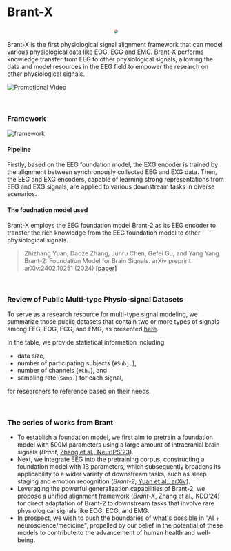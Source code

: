 # Brant-X
<p align="center">
  <img src="./img/logo.png" alt="framework" style="zoom:4%;" />
</p>
Brant-X is the first physiological signal alignment framework that can model various physiological data like EOG, ECG and EMG. Brant-X performs knowledge transfer from EEG to other physiological signals, allowing the data and model resources in the EEG field to empower the research on other physiological signals. 

![Promotional Video](https://www.youtube.com/watch?v=-CdWjLw-gZA&list=PLn0nrSd4xjja0X85oQRfVQarMKL-pocwR)

<br />

### Framework

![framework](./img/framework.png)

#### Pipeline

Firstly, based on the EEG foundation model, the EXG encoder is trained by the alignment between synchronously collected EEG and EXG data. 
Then, the EEG and EXG encoders, capable of learning strong representations from EEG and EXG signals, are applied to various downstream tasks in diverse scenarios.

#### The foudnation model used

Brant-X employs the EEG foundation model Brant-2 as its EEG encoder to transfer the rich knowledge from the EEG foundation model to other physiological signals. 

> Zhizhang Yuan, Daoze Zhang, Junru Chen, Gefei Gu, and Yang Yang. Brant-2: Foundation Model for Brain Signals. arXiv preprint arXiv:2402.10251 (2024) [\[paper\]](https://arxiv.org/abs/2402.10251) 

<br />


### Review of Public Multi-type Physio-signal Datasets

To serve as a research resource for multi-type signal modeling, we summarize those public datasets that contain two or more types of signals among EEG, EOG, ECG, and EMG, as presented [here](https://github.com/DaozeZhang/Brant-X/blob/main/dataset_review_table.pdf). 

In the table, we provide statistical information including: 
- data size, 
- number of participating subjects (`#Subj.`), 
- number of channels (`#Ch.`), and 
- sampling rate (`Samp.`) for each signal, 

for researchers to reference based on their needs. 

<br />

### The series of works from Brant

- To establish a foundation model, we first aim to pretrain a foundation model with 500M parameters using a large amount of intracranial brain signals (*Brant*, [Zhang et al., NeurIPS'23](https://proceedings.neurips.cc/paper_files/paper/2023/hash/535915d26859036410b0533804cee788-Abstract-Conference.html)). 
- Next, we integrate EEG into the pretraining corpus, constructing a foundation model with 1B parameters, which subsequently broadens its applicability to a wider variety of downstream tasks, such as sleep staging and emotion recognition (*Brant-2*, [Yuan et al., arXiv](https://arxiv.org/abs/2402.10251)). 
- Leveraging the powerful generalization capabilities of Brant-2, we propose a unified alignment framework (*Brant-X*, Zhang et al., KDD'24) for direct adaptation of Brant-2 to downstream tasks that involve rare physiological signals like EOG, ECG, and EMG.
- In prospect, we wish to push the boundaries of what's possible in "AI + neuroscience/medicine", propelled by our belief in the potential of these models to contribute to the advancement of human health and well-being.
